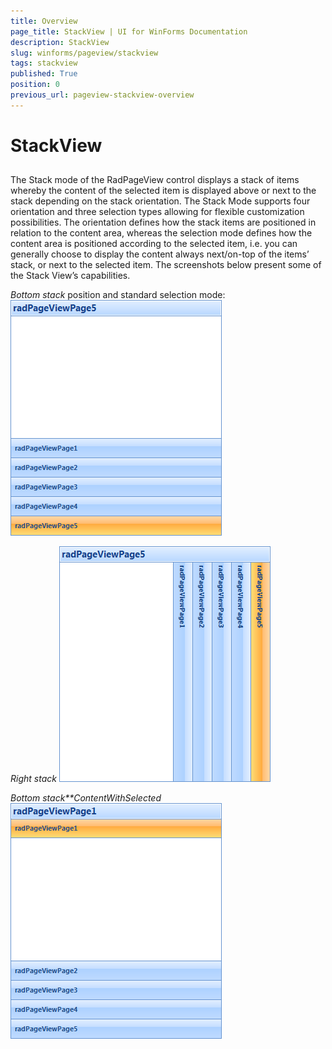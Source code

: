 ```yaml
---
title: Overview
page_title: StackView | UI for WinForms Documentation
description: StackView
slug: winforms/pageview/stackview
tags: stackview
published: True
position: 0
previous_url: pageview-stackview-overview
---
```


# StackView



## 

The Stack mode of the RadPageView control displays a stack of items whereby the content of the selected item is displayed above or next to the stack depending on the stack orientation. The Stack Mode supports four orientation and three selection types allowing for flexible customization possibilities. The orientation defines how the stack items are positioned in relation to the content area, whereas the selection mode defines how the content area is positioned according to the selected item, i.e. you can generally choose to display the content always next/on-top of the items’ stack, or next to the selected item. The screenshots below present some of the Stack View’s capabilities.

*Bottom stack* position and standard selection mode:
![](images/pageview-stackview-overview001.png)

*Right stack*
![](images/pageview-stackview-overview002.png)

*Bottom stack**ContentWithSelected*
![](images/pageview-stackview-overview003.png)
